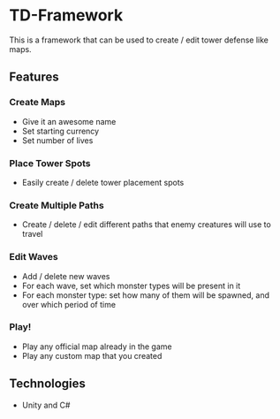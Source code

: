 # TD-Framework

This is a framework that can be used to create / edit tower defense like maps.

## Features

### Create Maps
* Give it an awesome name
* Set starting currency
* Set number of lives

### Place Tower Spots
* Easily create / delete tower placement spots

### Create Multiple Paths
* Create / delete / edit different paths that enemy creatures will use to travel

### Edit Waves
* Add / delete new waves
* For each wave, set which monster types will be present in it
* For each monster type: set how many of them will be spawned, and over which period of time

### Play!
* Play any official map already in the game
* Play any custom map that you created

## Technologies

* Unity and C#
